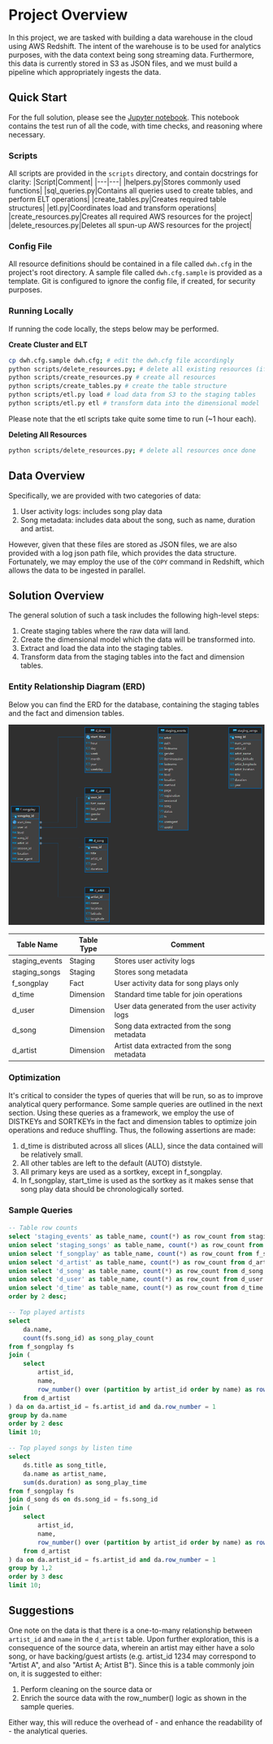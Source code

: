 # Project Overview
In this project, we are tasked with building a data warehouse in the cloud using AWS Redshift. The intent of the warehouse is to be used for analytics purposes, with the data context being song streaming data. Furthermore, this data is currently stored in S3 as JSON files, and we must build a pipeline which appropriately ingests the data.

## Quick Start
For the full solution, please see the [Jupyter notebook](p2_cloud_data_warehouse.ipynb). This notebook contains the test run of all the code, with time checks, and reasoning where necessary.

### Scripts
All scripts are provided in the `scripts` directory, and contain docstrings for clarity:
|Script|Comment|
|---|---|
|helpers.py|Stores commonly used functions|
|sql_queries.py|Contains all queries used to create tables, and perform ELT operations|
|create_tables.py|Creates required table structures|
|etl.py|Coordinates load and transform operations|
|create_resources.py|Creates all required AWS resources for the project|
|delete_resources.py|Deletes all spun-up AWS resources for the project|

### Config File
All resource definitions should be contained in a file called `dwh.cfg` in the project's root directory. A sample file called `dwh.cfg.sample` is provided as a template. Git is configured to ignore the config file, if created, for security purposes. 

### Running Locally
If running the code locally, the steps below may be performed.

**Create Cluster and ELT**
```sh
cp dwh.cfg.sample dwh.cfg; # edit the dwh.cfg file accordingly
python scripts/delete_resources.py; # delete all existing resources (if any)
python scripts/create_resources.py # create all resources
python scripts/create_tables.py # create the table structure
python scripts/etl.py load # load data from S3 to the staging tables
python scripts/etl.py etl # transform data into the dimensional model
```

Please note that the etl scripts take quite some time to run (~1 hour each).

**Deleting All Resources**
```sh
python scripts/delete_resources.py; # delete all resources once done
```

## Data Overview
Specifically, we are provided with two categories of data:
1. User activity logs: includes song play data
2. Song metadata: includes data about the song, such as name, duration and artist.

However, given that these files are stored as JSON files, we are also provided with a log json path file, which provides the data structure. Fortunately, we may employ the use of the `COPY` command in Redshift, which allows the data to be ingested in parallel.

## Solution Overview
The general solution of such a task includes the following high-level steps:
1. Create staging tables where the raw data will land.
2. Create the dimensional model which the data will be transformed into.
3. Extract and load the data into the staging tables.
4. Transform data from the staging tables into the fact and dimension tables.


### Entity Relationship Diagram (ERD)
Below you can find the ERD for the database, containing the staging tables and the fact and dimension tables.

![erd](images/erd.png 'ERD')

| Table Name | Table Type | Comment |
|---|---|---|
|staging_events|Staging|Stores user activity logs|
|staging_songs|Staging|Stores song metadata|
|f_songplay|Fact|User activity data for song plays only|
|d_time|Dimension|Standard time table for join operations|
|d_user|Dimension|User data generated from the user activity logs|
|d_song|Dimension|Song data extracted from the song metadata|
|d_artist|Dimension|Artist data extracted from the song metadata|


### Optimization
It's critical to consider the types of queries that will be run, so as to improve analytical query performance. Some sample queries are outlined in the next section. Using these queries as a framework, we employ the use of DISTKEYs and SORTKEYs in the fact and dimension tables to optimize join operations and reduce shuffling. Thus, the following assertions are made:
1. d_time is distributed across all slices (ALL), since the data contained will be relatively small.
2. All other tables are left to the default (AUTO) diststyle.
3. All primary keys are used as a sortkey, except in f_songplay.
4. In f_songplay, start_time is used as the sortkey as it makes sense that song play data should be chronologically sorted.

### Sample Queries

```sql
-- Table row counts
select 'staging_events' as table_name, count(*) as row_count from staging_events
union select 'staging_songs' as table_name, count(*) as row_count from staging_songs
union select 'f_songplay' as table_name, count(*) as row_count from f_songplay
union select 'd_artist' as table_name, count(*) as row_count from d_artist
union select 'd_song' as table_name, count(*) as row_count from d_song
union select 'd_user' as table_name, count(*) as row_count from d_user
union select 'd_time' as table_name, count(*) as row_count from d_time
order by 2 desc;
```


```sql
-- Top played artists
select 
	da.name,
	count(fs.song_id) as song_play_count
from f_songplay fs
join (
	select
		artist_id,
		name,
		row_number() over (partition by artist_id order by name) as row_number
	from d_artist
) da on da.artist_id = fs.artist_id and da.row_number = 1
group by da.name
order by 2 desc
limit 10;
```

```sql
-- Top played songs by listen time
select
	ds.title as song_title,
	da.name as artist_name,
	sum(ds.duration) as song_play_time
from f_songplay fs
join d_song ds on ds.song_id = fs.song_id
join (
	select
		artist_id,
		name,
		row_number() over (partition by artist_id order by name) as row_number
	from d_artist
) da on da.artist_id = fs.artist_id and da.row_number = 1
group by 1,2
order by 3 desc
limit 10;
```

## Suggestions
One note on the data is that there is a one-to-many relationship between `artist_id` and `name` in the `d_artist` table. Upon further exploration, this is a consequence of the source data, wherein an artist may either have a solo song, or have backing/guest artists (e.g. artist_id 1234 may correspond to "Artist A", and also "Artist A; Artist B"). Since this is a table commonly join on, it is suggested to either:
1. Perform cleaning on the source data or
2. Enrich the source data with the row_number() logic as shown in the sample queries.

Either way, this will reduce the overhead of - and enhance the readability of - the analytical queries.